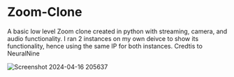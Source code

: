 # Zoom-Clone
A basic low level Zoom clone created in python with streaming, camera, and audio functionality.
I ran 2 instances on my own deivce to show its functionality, hence using the same IP for both instances. 
Credtis to NeuralNine

![Screenshot 2024-04-16 205637](https://github.com/sAhmedHasan/Zoom-Clone/assets/74529787/f8880499-bc26-45fe-9a60-bc9fb130e689)
